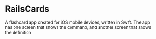 # RailsCards
A flashcard app created for iOS mobile devices, written in Swift. The app has one screen that shows the command, and another screen that shows the definition
